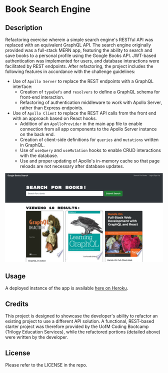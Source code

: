 # Book Search Engine

## Description

Refactoring exercise wherein a simple search engine's RESTful API was replaced with an equivalent GraphQL API. The search engine originally provided was a full-stack MERN app, featuring the ability to search and save books to a personal profile using the Google Books API. JWT-based authentication was implemented for users, and database interactions were facilitated by REST endpoints. After refactoring, the project includes the following features in accordance with the challenge guidelines:
- Use of `Apollo Server` to replace the REST endpoints with a GraphQL interface:
  - Creation of `typeDefs` and `resolvers` to define a GraphQL schema for front-end interaction.
  - Refactoring of authentication middleware to work with Apollo Server, rather than Express endpoints.
- Use of `Apollo Client` to replace the REST API calls from the front end with an approach based on React hooks.
  - Addition of an `ApolloProvider` in the main app file to enable connection from all app components to the Apollo Server instance on the back end.
  - Creation of client-side definitions for `queries` and `mutations` written in GraphQL.
  - Use of `useQuery` and `useMutation` hooks to enable CRUD interactions with the database.
  - Use and proper updating of Apollo's in-memory cache so that page reloads are not necessary after database updates.

![A screenshot shows an example of the search engine app in use.](./images/readme_screenshot.png)

## Usage

A deployed instance of the app is available [here on Heroku](https://binderb-booksearch.herokuapp.com/).

## Credits

This project is designed to showcase the developer's ability to refactor an existing project to use a different API solution. A functional, REST-based starter project was therefore provided by the UofM Coding Bootcamp (Trilogy Education Services), while the refactored portions (detailed above) were written by the developer.

## License

Please refer to the LICENSE in the repo.